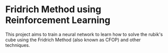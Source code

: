 # Fridrich Method using Reinforcement Learning
This project aims to train a neural network to learn how to solve the rubik's cube using the Fridrich Method (also known as CFOP) and other techniques.
